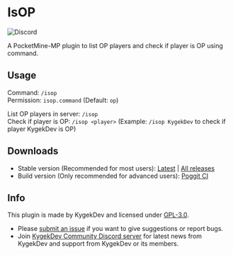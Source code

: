 # IsOP

![Discord](https://img.shields.io/discord/856281149503963166?style=flat-square)

A PocketMine-MP plugin to list OP players and check if player is OP using command.

## Usage

Command: `/isop`\
Permission: `isop.command` (Default: `op`)

List OP players in server: `/isop`\
Check if player is OP: `/isop <player>` (Example: `/isop KygekDev` to check if player KygekDev is OP)

## Downloads

- Stable version (Recommended for most users): [Latest](https://github.com/KygekDev/IsOP/releases/latest) | [All releases](https://github.com/KygekDev/IsOP/releases)
- Build version (Only recommended for advanced users): [Poggit CI](https://poggit.pmmp.io/ci/kdpls/IsOP/~)

## Info

This plugin is made by KygekDev and licensed under [GPL-3.0](/LICENSE).

- Please [submit an issue](https://github.com/KygekDev/IsOP/issues) if you want to give suggestions or report bugs.
- Join [KygekDev Community Discord server](https://discord.gg/TstDS9jZf7) for latest news from KygekDev and support from KygekDev or its members.
